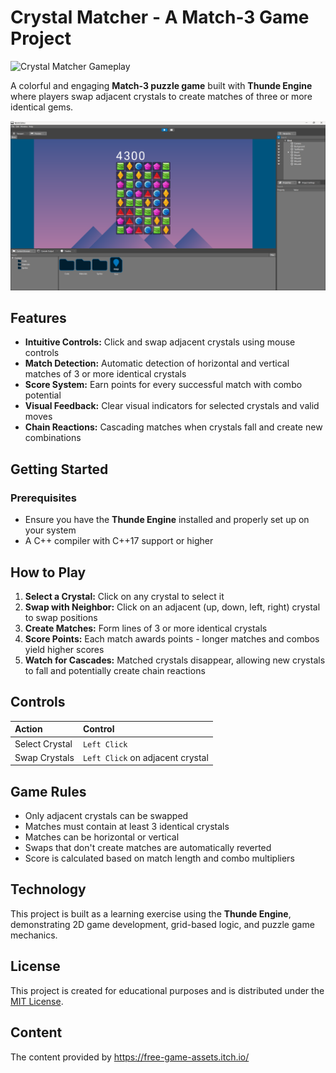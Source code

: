 # Crystal Matcher - A Match-3 Game Project

![Crystal Matcher Gameplay](screenshots/gameplay.png)

A colorful and engaging **Match-3 puzzle game** built with **Thunde Engine** where players swap adjacent crystals to create matches of three or more identical gems.

![Screenshot](https://raw.githubusercontent.com/thunder-engine/sample-match3/main/screen.png)

## Features

*   **Intuitive Controls:** Click and swap adjacent crystals using mouse controls
*   **Match Detection:** Automatic detection of horizontal and vertical matches of 3 or more identical crystals
*   **Score System:** Earn points for every successful match with combo potential
*   **Visual Feedback:** Clear visual indicators for selected crystals and valid moves
*   **Chain Reactions:** Cascading matches when crystals fall and create new combinations

## Getting Started

### Prerequisites

*   Ensure you have the **Thunde Engine** installed and properly set up on your system
*   A C++ compiler with C++17 support or higher

## How to Play

1.  **Select a Crystal:** Click on any crystal to select it
2.  **Swap with Neighbor:** Click on an adjacent (up, down, left, right) crystal to swap positions
3.  **Create Matches:** Form lines of 3 or more identical crystals
4.  **Score Points:** Each match awards points - longer matches and combos yield higher scores
5.  **Watch for Cascades:** Matched crystals disappear, allowing new crystals to fall and potentially create chain reactions

## Controls

| Action | Control |
| :--- | :--- |
| Select Crystal | `Left Click` |
| Swap Crystals | `Left Click` on adjacent crystal |

## Game Rules

*   Only adjacent crystals can be swapped
*   Matches must contain at least 3 identical crystals
*   Matches can be horizontal or vertical
*   Swaps that don't create matches are automatically reverted
*   Score is calculated based on match length and combo multipliers

## Technology

This project is built as a learning exercise using the **Thunde Engine**, demonstrating 2D game development, grid-based logic, and puzzle game mechanics.


## License

This project is created for educational purposes and is distributed under the [MIT License](LICENSE).

## Content
The content provided by https://free-game-assets.itch.io/